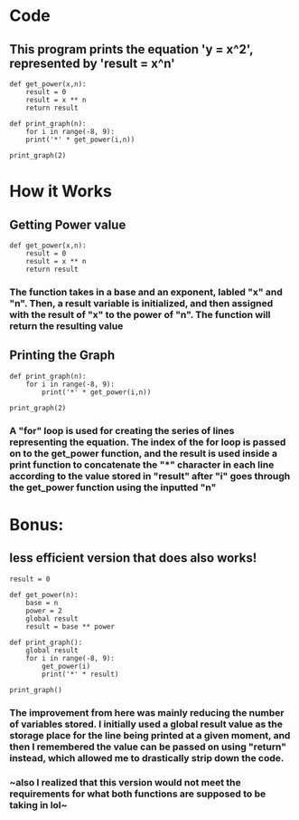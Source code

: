 # Code
## This program prints the equation 'y = x^2', represented by 'result = x^n'


    def get_power(x,n):
        result = 0 
        result = x ** n
        return result

    def print_graph(n):
        for i in range(-8, 9):
        print('*' * get_power(i,n))

    print_graph(2)

# How it Works

## Getting Power value

    def get_power(x,n):
        result = 0 
        result = x ** n
        return result

### The function takes in a base and an exponent, labled "x" and "n". Then, a result variable is initialized, and then assigned with the result of "x" to the power of "n". The function will return the resulting value 

## Printing the Graph

    def print_graph(n):
        for i in range(-8, 9):
            print('*' * get_power(i,n))

    print_graph(2)

### A "for" loop is used for creating the series of lines representing the equation. The index of the for loop is passed on to the get_power function, and the result is used inside a print function to concatenate the "*" character in each line according to the value stored in "result" after "i" goes through the get_power function using the inputted "n"

# Bonus: 
## less efficient version that does also works!

    result = 0
    
    def get_power(n):
        base = n
        power = 2
        global result
        result = base ** power
    
    def print_graph():
        global result
        for i in range(-8, 9):
            get_power(i)
            print('*' * result)

    print_graph()

### The improvement from here was mainly reducing the number of variables stored. I initially used a global result value as the storage place for the line being printed at a given moment, and then I remembered the value can be passed on using "return" instead, which allowed me to drastically strip down the code.

### ~also I realized that this version would not meet the requirements for what both functions are supposed to be taking in lol~
